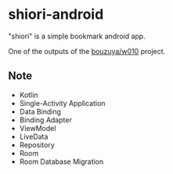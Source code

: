 # shiori-android

"shiori" is a simple bookmark android app.

One of the outputs of the [bouzuya/w010][] project.

## Note

- Kotlin
- Single-Activity Application
- Data Binding
- Binding Adapter
- ViewModel
- LiveData
- Repository
- Room
- Room Database Migration

[bouzuya/w010]: https://github.com/bouzuya/w010
